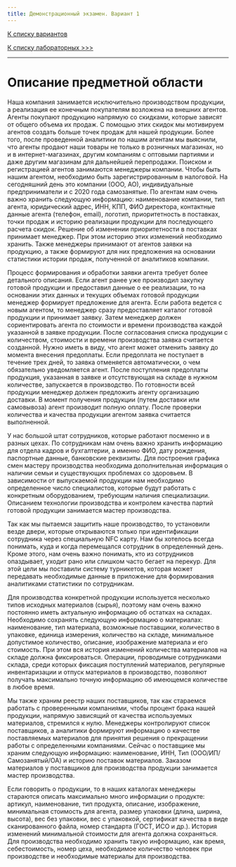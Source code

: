 ```yaml
---
title: Демонстрационный экзамен. Вариант 1
---
```


[К списку вариантов](demo-exam.md)

[К списку лабораторных >>>](../../../README.md)

---

# Описание предметной области

Наша компания занимается исключительно производством продукции, а реализация ее
конечным покупателям возложена на внешних агентов. Агенты покупают продукцию напрямую
со скидками, которые зависят от общего объема их продаж. С помощью этих скидок мы
мотивируем агентов создать больше точек продаж для нашей продукции. Более того, после
проведенной аналитики по нашим агентам мы выяснили, что агенты продают наши товары не
только в розничных магазинах, но и в интернет-магазинах, другим компаниям с оптовыми
партиями и даже другим магазинам для дальнейшей перепродажи. Поиском и регистрацией
агентов занимаются менеджеры компании. Чтобы быть нашим агентом, необходимо быть
зарегистрированным в налоговой. На сегодняшний день это компании (ООО, АО),
индивидуальные предприниматели и с 2020 года самозанятые. По агентам нам очень важно
хранить следующую информацию: наименование компании, тип агента, юридический адрес,
ИНН, КПП, ФИО директора, контактные данные агента (телефон, email), логотип, приоритетность
в поставках, точки продаж и историю реализации продукции для последующего расчета скидок.
Решение об изменении приоритетности в поставках принимает менеджер. При этом историю
этих изменений необходимо хранить. Также менеджеры принимают от агентов заявки на
продукцию, а также формируют для них предложения на основании статистики истории продаж,
полученной от аналитиков компании.

Процесс формирования и обработки заявки агента требует более детального описания. Если
агент ранее уже производил закупку готовой продукции и предоставил данные о ее реализации,
то на основании этих данных и текущих объемах готовой продукции менеджер формирует
предложение для агента. Если работа ведется с новым агентом, то менеджер сразу
предоставляет каталог готовой продукции и принимает заявку. Затем менеджер должен
сориентировать агента по стоимости и времени производства каждой указанной в заявке
продукции. После согласования списка продукции с количеством, стоимости и времени
производства заявка считается созданной. Нужно иметь в виду, что агент может отменить заявку
до момента внесения предоплаты. Если предоплата не поступает в течение трех дней, то заявка
отменяется автоматически, о чем обязательно уведомляется агент. После поступления
предоплаты продукция, указанная в заявке и отсутствующая на складе в нужном количестве,
запускается в производство. По готовности всей продукции менеджер должен предложить агенту
организацию доставки. В момент получения продукции (путем доставки или самовывоза) агент
производит полную оплату. После проверки количества и качества продукции агентом заявка
считается выполненной.

У нас большой штат сотрудников, которые работают посменно и в разных цехах. По сотрудникам
нам очень важно хранить информацию для отдела кадров и бухгалтерии, а именно ФИО, дату
рождения, паспортные данные, банковские реквизиты. Для построения графика смен мастеру
производства необходима дополнительная информация о наличии семьи и существующих
проблемах со здоровьем. В зависимости от выпускаемой продукции нам необходимо
определенное число специалистов, которые будут работать с конкретным оборудованием,
требующим наличия специализации. Описанием технологии производства и контролем качества
партий готовой продукции занимается мастер производства.

Так как мы пытаемся защитить наше производство, то установили везде двери, которые
открываются только при идентификации сотрудника через специальную NFC карту. Нам бы
хотелось всегда понимать, куда и когда перемещался сотрудник в определенный день. Кроме
этого, нам очень важно понимать, кто из сотрудников опаздывает, уходит рано или слишком
часто бегает на перекур. Для этой цели мы поставили систему турникетов, которая может
передавать необходимые данные в приложение для формирования аналитиками статистики по
сотрудникам.

Для производства конкретной продукции используется несколько типов исходных материалов
(сырья), поэтому нам очень важно постоянно иметь актуальную информацию об остатках на
складах. Необходимо сохранять следующую информацию о материалах: наименование, тип
материала, возможные поставщики, количество в упаковке, единица измерения, количество на
складе, минимальное допустимое количество, описание, изображение материала и его
стоимость. При этом вся история изменений количества материалов на складе должна
фиксироваться. Операции, проводимые сотрудниками склада, среди которых фиксация
поступлений материалов, регулярные инвентаризации и отпуск материалов в производство,
позволяют получать максимально точную информацию об имеющемся количестве в любое
время.

Мы также храним реестр наших поставщиков, так как стараемся работать с проверенными
компаниями, чтобы процент брака нашей продукции, напрямую зависящий от качества
используемых материалов, стремился к нулю. Менеджеры контролируют список поставщиков, а
аналитики формируют информацию о качестве поставляемых материалов для принятия решения
о прекращении работы с определенными компаниями. Сейчас о поставщике мы храним
следующую информацию: наименование, ИНН, Тип (ООО/ИП/Самозанятый/ОА) и историю
поставок материалов. Заказом материалов у поставщиков для производства продукции
занимается мастер производства.

Если говорить о продукции, то в наших каталогах менеджеры стараются описать максимально
много информации о продукте: артикул, наименование, тип продукта, описание, изображение,
минимальная стоимость для агента, размер упаковки (длина, ширина, высота), вес без упаковки,
вес с упаковкой, сертификат качества в виде сканированного файла, номер стандарта (ГОСТ, ИСО
и др.). История изменений минимальной стоимости для агента должна сохраняться. Для
производства необходимо хранить такую информацию, как время, себестоимость, номер цеха,
необходимое количество человек при производстве и необходимые материалы для
производства.
